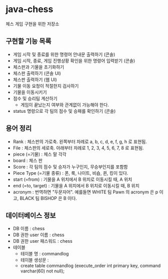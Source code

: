 # java-chess
체스 게임 구현을 위한 저장소

## 구현할 기능 목록
- 게임 시작 및 종료를 위한 명령어 안내문 출력하기 (콘솔)
- 게임 시작, 종료, 게임 진행상황 확인을 위한 명령어 입력받기 (콘솔)
- 체스판과 기물을 초기화하기
- 체스판 출력하기 (콘솔 UI)
- 체스판 출력하기 (웹 UI)
- 기물 이동 요청이 적절한지 검사하기
- 기물을 이동시키기
- 점수 및 승리팀 계산하기
    - 게임이 끝났는지 여부와 관계없이 가능해야 한다.
- status 명령으로 각 팀의 점수 및 승패를 확인하기 (콘솔)

## 용어 정리
- Rank : 체스판의 가로축. 왼쪽부터 차례로 a, b, c, d, e, f, g, h 로 표현됨.
- File : 체스판의 세로축. 아래부터 차례로 1, 2, 3, 4, 5, 6, 7, 8 로 표현됨.
- piece (=기물) : 체스 말 각각
- board : 체스 판
- Score : 각 팀의 점수 및 승자가 누구인지, 무승부인지를 포함함
- Piece Type (=기물 종류) : 폰, 룩, 나이트, 비숍, 퀸, 킹이 있다.
- start (=from) : 기물을 A 위치에서 B 위치로 이동시킬 때, A 위치
- end (=to, target) : 기물을 A 위치에서 B 위치로 이동시킬 때, B 위치
- acronym : 번역하면 "두문자어". 예를들면 WHITE 팀 Pawn 의 acronym 은 p 이고, BLACK 팀 BISHOP 은 B 이다.

## 데이터베이스 정보
- DB 이름 : chess
- DB 권한 user 이름 : chess
- DB 권한 user 패스워드 : chess
- 테이블
    - 테이블 명 : commandlog
    - 테이블 생성문 : 
    - create table commandlog (execute_order int primary key, command varchar(60) not null);
